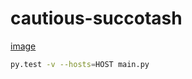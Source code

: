 # cautious-succotash


[image](https://upload.wikimedia.org/wikipedia/commons/5/5c/Corn_%26_Beans_%2815392776377%29.jpg "Succotash")


```bash
py.test -v --hosts=HOST main.py
```

